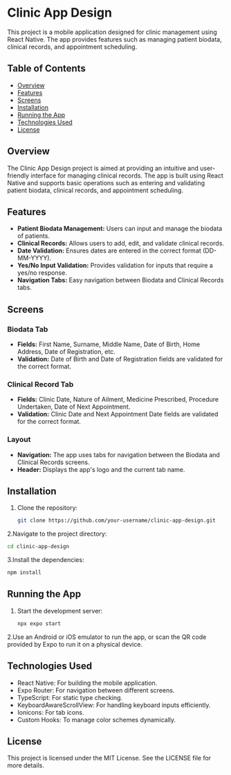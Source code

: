# Clinic App Design

This project is a mobile application designed for clinic management using React Native. The app provides features such as managing patient biodata, clinical records, and appointment scheduling.

## Table of Contents

- [Overview](#overview)
- [Features](#features)
- [Screens](#screens)
- [Installation](#installation)
- [Running the App](#running-the-app)
- [Technologies Used](#technologies-used)
- [License](#license)

## Overview

The Clinic App Design project is aimed at providing an intuitive and user-friendly interface for managing clinical records. The app is built using React Native and supports basic operations such as entering and validating patient biodata, clinical records, and appointment scheduling.

## Features

- **Patient Biodata Management:** Users can input and manage the biodata of patients.
- **Clinical Records:** Allows users to add, edit, and validate clinical records.
- **Date Validation:** Ensures dates are entered in the correct format (DD-MM-YYYY).
- **Yes/No Input Validation:** Provides validation for inputs that require a yes/no response.
- **Navigation Tabs:** Easy navigation between Biodata and Clinical Records tabs.

## Screens

### Biodata Tab

- **Fields:** First Name, Surname, Middle Name, Date of Birth, Home Address, Date of Registration, etc.
- **Validation:** Date of Birth and Date of Registration fields are validated for the correct format.

### Clinical Record Tab

- **Fields:** Clinic Date, Nature of Ailment, Medicine Prescribed, Procedure Undertaken, Date of Next Appointment.
- **Validation:** Clinic Date and Next Appointment Date fields are validated for the correct format.

### Layout

- **Navigation:** The app uses tabs for navigation between the Biodata and Clinical Records screens.
- **Header:** Displays the app's logo and the current tab name.

## Installation

1. Clone the repository:

   ```bash
   git clone https://github.com/your-username/clinic-app-design.git
   ```
   
2.Navigate to the project directory:

   ```bash
   cd clinic-app-design
   ```

3.Install the dependencies:
   ```bash
   npm install
   ```

## Running the App

1. Start the development server:

   ```bash
   npx expo start
   ```
   
2.Use an Android or iOS emulator to run the app, or scan the QR code provided by Expo to run it on a physical device.

## Technologies Used
- React Native: For building the mobile application.
- Expo Router: For navigation between different screens.
- TypeScript: For static type checking.
- KeyboardAwareScrollView: For handling keyboard inputs efficiently.
- Ionicons: For tab icons.
- Custom Hooks: To manage color schemes dynamically.


## License

This project is licensed under the MIT License. See the LICENSE file for more details.
